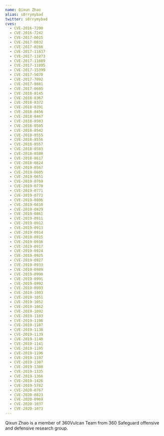 ```yaml
---
name: Qixun Zhao
alias: s0rrymybad
twitter: s0rrymybad
cves:
  - CVE-2016-7200
  - CVE-2016-7242
  - CVE-2017-0015
  - CVE-2017-0032
  - CVE-2017-0266
  - CVE-2017-11837
  - CVE-2017-11873
  - CVE-2017-11889
  - CVE-2017-11895
  - CVE-2017-15399
  - CVE-2017-5070
  - CVE-2017-7092
  - CVE-2017-8601
  - CVE-2017-8605
  - CVE-2018-8145
  - CVE-2018-8367
  - CVE-2018-8372
  - CVE-2018-8391
  - CVE-2018-8456
  - CVE-2018-8467
  - CVE-2018-8503
  - CVE-2018-8505
  - CVE-2018-8542
  - CVE-2018-8555
  - CVE-2018-8556
  - CVE-2018-8557
  - CVE-2018-8583
  - CVE-2018-8588
  - CVE-2018-8617
  - CVE-2018-8624
  - CVE-2019-0567
  - CVE-2019-0605
  - CVE-2019-0651
  - CVE-2019-0769
  - CVE-2019-0770
  - CVE-2019-0771
  - CVE-2019-0773
  - CVE-2019-0806
  - CVE-2019-0810
  - CVE-2019-0829
  - CVE-2019-0861
  - CVE-2019-0911
  - CVE-2019-0912
  - CVE-2019-0913
  - CVE-2019-0914
  - CVE-2019-0915
  - CVE-2019-0916
  - CVE-2019-0917
  - CVE-2019-0924
  - CVE-2019-0925
  - CVE-2019-0927
  - CVE-2019-0933
  - CVE-2019-0989
  - CVE-2019-0990
  - CVE-2019-0991
  - CVE-2019-0992
  - CVE-2019-0993
  - CVE-2019-1003
  - CVE-2019-1051
  - CVE-2019-1052
  - CVE-2019-1062
  - CVE-2019-1092
  - CVE-2019-1103
  - CVE-2019-1106
  - CVE-2019-1107
  - CVE-2019-1138
  - CVE-2019-1139
  - CVE-2019-1140
  - CVE-2019-1141
  - CVE-2019-1195
  - CVE-2019-1196
  - CVE-2019-1197
  - CVE-2019-1307
  - CVE-2019-1308
  - CVE-2019-1335
  - CVE-2019-1366
  - CVE-2019-1426
  - CVE-2019-5782
  - CVE-2020-0767
  - CVE-2020-0823
  - CVE-2020-0969
  - CVE-2020-1037
  - CVE-2020-1073
---
```

Qixun Zhao is a member of 360Vulcan Team from 360 Safeguard offensive and defensive research group.
